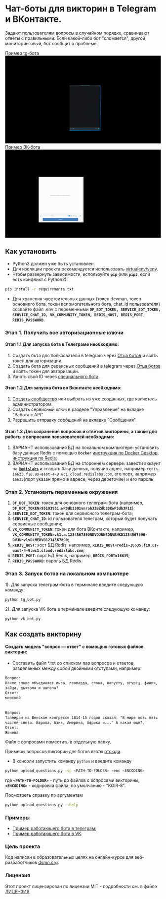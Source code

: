 #  Чат-боты для викторин в Telegram и ВКонтакте.
Задают пользователям вопросы в случайном порядке, сравнивают ответы с правильными. 
Если какой-либо бот "сломается", другой, мониторинговый, бот сообщит о проблеме.


Пример tg-бота  ![tg_bot_example](tg_bot_example.gif)     Пример ВК-бота  ![vk_bot_example](vk_bot_example.gif) 


## Как установить

* Python3 должен уже быть установлен.
* Для изоляции проекта рекомендуется использовать [virtualenv/venv](https://docs.python.org/3/library/venv.html).
* Чтобы развернуть зависимости, используйте **`pip`** (или **`pip3`**, если есть конфликт с Python2):

```bash
pip install -r requirements.txt
```
* Для хранения чувствительных данных (токен devman, токен основного бота, токен вспомогательного бота, chat_id пользователя) создайте файл .env 
с переменными **```DF_BOT_TOKEN, SERVICE_BOT_TOKEN, SERVICE_CHAT_ID, VK_COMMUNITY_TOKEN, REDIS_HOST, REDIS_PORT, REDIS_PASSWORD```**.

### Этап 1. Получить все авторизационные ключи
#### Этап 1.1 Для запуска бота в Телеграме необходимо:
1) Создать бота для пользователй в telegram через [Отца ботов](https://telegram.me/BotFather) и взять токен для авторизации.
2) Создать бота для сервисных сообщений в telegram через [Отца ботов](https://telegram.me/BotFather) и взять токен для авторизации.
3) Узнать свой ID через [специального бота](https://telegram.me/userinfobot).

#### Этап 1.2 Для запуска бота во Вконтакте необходимо:
1) [Создать сообщество](https://vk.com/groups?tab=admin) или выбрать из уже созданных, где являетесь администратором.
2) Создать сервисный ключ в разделе "Управление" на вкладке "Работа с API"
3) Разрешить отправку сообщений на вкладке "Сообщения".

#### Этап 1.3 Для сохранения вопросов и ответов викторины, а также для работы с вопросами пользователей необходимо:
1) ВАРИАНТ использования БД на локальном компьютере: установить базу данных Redis с помощью **```Docker```**  [инструкция по Docker Desktop](https://docs.docker.com/desktop/), [инструкция по Redis](https://developer.redis.com/create/docker/redis-on-docker/); 
2) ВАРИАНТ использования БД на стороннем сервере: завести аккаунт на [**```Redislabs```**](https://redislabs.com/) и создать базу данных, получив адрес, например 
```redis-16635.f18.us-east-4-9.wc1.cloud.redislabs.com```, его порт, например ```16635```(порт указан прямо в адресе, через двоеточие) и его пароль.

### Этап 2. Установить переменные окружения
1) **```DF_BOT_TOKEN```**: токен для основного телеграм-бота (например, **```DF_BOT_TOKEN=95193951:wP3db3301vnrob33BZdb33KwP3db3F1I```**);  
2) **```SERVICE_BOT_TOKEN```**: токен для сервисного телеграм-бота;
3) **```SERVICE_CHAT_ID```**: id пользователя телеграм, который будет получать сервисные сообщения;  
4) **```VK_COMMUNITY_TOKEN```**: токен для бота ВКонтакте, например, **```VK_COMMUNITY_TOKEN=vk1.a.1234567890NKVDJNKSDNVBNKD1234567890-DVJNnvlvDLMERVB1234567890```**;
5) **```REDIS_HOST```**: хост БД Redis, например, **```REDIS_HOST=redis-16635.f18.us-east-4-9.wc1.cloud.redislabs.com```**;
6) **```REDIS_PORT```**: порт БД Redis, например, **```REDIS_PORT=16635```**;
7) **```REDIS_PASSWORD```**: пароль БД Redis.

### Этап 3. Запуск ботов на локальном компьютере

1). Для запуска телеграм-бота в терминале введите следующую команду:

```bash
python tg_bot.py
```

2). Для запуска VK-бота в терминале введите следующую команду:

```bash
python vk_bot.py
```

## Как создать викторину
#### Создать модель "вопрос — ответ" с помощью готовых файлов викторин:
* Составить файл *.txt со списком пар вопросов и ответов, разделенных между собой двойными отступами, например:
```
Вопрос: 
Какое слово объединяет льва, леопарда, слона, капусту, огурец, финик, зайца, дьявола и ангела?
Ответ:
морской


Вопрос: 
Талейран на Венском конгрессе 1814-15 годов сказал: "В мире есть пять частей света: Европа, Азия, Америка, Африка и..." А какая еще?,
Ответ: 
Женева
```
Файл с вопросами поместить в отдельную папку.

Примеры вопросов викторин для ботов взяты [отсюда](https://dvmn.org/media/modules_dist/quiz-questions.zip).

* В консоли запустить команду `python` и введите команду 
```bash
python upload_questions.py -sp <PATH-TO-FOLDER> -enc <ENCODING>
```
где **```<PATH-TO-FOLDER>```** - путь до файлов с вопросами викторины,
**```<ENCODING>```** - кодировка файла, по умолчанию - "KOIR-8".

Посмотреть справку по аргументам
```bash
python upload_questions.py --help
```
### Примеры

* [Пример работающего бота в телеграм](https://t.me/shisterov1_bot);
* [Пример работающего бота в VK](https://vk.com/club219380486).

### Цель проекта

Код написан в образовательных целях на онлайн-курсе для веб-разработчиков [dvmn.org](https://dvmn.org).

### Лицензия

Этот проект лицензирован по лицензии MIT - подробности см. в файле [ЛИЦЕНЗИЯ](LICENSE).
